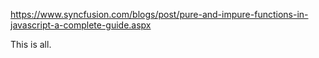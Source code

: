 https://www.syncfusion.com/blogs/post/pure-and-impure-functions-in-javascript-a-complete-guide.aspx

This is all.
